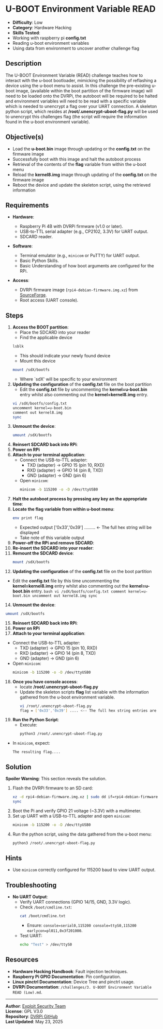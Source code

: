 # U-BOOT Environment Variable READ

- **Difficulty**: Low
- **Category**: Hardware Hacking
- **Skills Tested**:
-   Working with raspberry pi **config.txt**
-   Reading u-boot environment variables
-   Using data from environment to uncover another challenge flag

## Description
The U-BOOT Environment Variable (READ) challenge teaches how to interact with the u-boot bootloader, mimicking the possibility of reflashing a device using the u-boot menu to assist. In this challenge the pre-existing u-boot image, (available within the boot partition of the firmware image) will need to be loaded onto the DVRPi, the autoboot will be required to be halted and environment variables will need to be read with a specific variable which is needed to unencrypt a flag over your UART connection. A skeleton python script, which resides at **/root/.unencrypt-uboot-flag.py** will be used to unencrypt this challenges flag (the script will require the information found in the u-boot environment variable).

## Objective(s)
- Load the **u-boot.bin** image through updating or the **config.txt** on the firmware image
- Successfully boot with this image and halt the autoboot process
- Retrieval of the contents of the **flag** variable from within the u-boot menu
- Reload the **kernel8.img** image through updating of the **config.txt** on the firmware image
- Reboot the device and update the skeleton script, using the retrieved information

## Requirements
- **Hardware**:
  - Raspberry Pi 4B with DVRPi firmware (v1.0 or later).
  - USB-to-TTL serial adapter (e.g., CP2102, 3.3V) for UART output.
  - SDCARD reader.

- **Software**:
  - Terminal emulator (e.g., `minicom` or PuTTY) for UART output.
  - Basic Python Skills.
  - Basic Understanding of how boot arguments are configured for the RPi.
- **Access**:
  - DVRPi firmware image (`rpi4-debian-firmware.img.xz`) from [SourceForge](https://sourceforge.net/projects/dvrpi/files/firmware/rpi4-debian-firmware.img.xz/download).
  - Root access (UART console).

## Steps
1. **Access the BOOT partition**:
   - Place the SDCARD into your reader
   - Find the applicable device
    ```bash
    lsblk
    ```
    - This should indicate your newly found device
    - Mount this device
    ```bash
    mount /sdX/bootfs
    ```
    - Where `sdX' will be specific to your environment
3. **Updating the configuration** of the **config.txt** file on the boot partition
   - Edit the **config.txt** file by uncommenting the **kernel=u-boot.bin** entry whilst also commenting out the **kernel=kernel8.img** entry.
    ```bash
    vi /sdX/bootfs/config.txt
    uncomment kernel=u-boot.bin
    comment out kernel8.img
    sync
    ```
4. **Unmount the device**:
   ```bash
   umount /sdX/bootfs
   ```
5. **Reinsert SDCARD back into RPi**:
6. **Power on RPi**
7. **Attach to your terminal application**:
   - Connect the USB-to-TTL adapter:
     - TXD (adapter) → GPIO 15 (pin 10, RXD)
     - RXD (adapter) → GPIO 14 (pin 8, TXD)
     - GND (adapter) → GND (pin 6)
   - Open `minicom`:
     ```bash
     minicom -b 115200 -o -D /dev/ttyUSB0
     ```
8. **Halt the autoboot process by pressing any key an the appropriate time**:
9. **Locate the flag variable from within u-boot menu**:
    ```bash
    env print flag
    ```
    - Expected output ['0x33','0x39'] ......... <- The full hex string will be displayed
    - Take note of this variable output
10. **Power-off the RPi and remove SDCARD**:
11. **Re-insert the SDCARD into your reader**:
12. **Remount the SDCARD device**:
    ```bash
    mount /sdX/bootfs
    ```
13. **Updating the configuration** of the **config.txt** file on the boot partition
   - Edit the **config.txt** file by this time uncommenting the **kernel=kernel8.img** entry whilst also commenting out the **kernel=u-boot.bin** entry.
    ```bash
    vi /sdX/bootfs/config.txt
    comment kernel=u-boot.bin
    uncomment out kernel8.img
    sync
    ```
14. **Unmount the device**:
   ```bash
   umount /sdX/bootfs
   ```
15. **Reinsert SDCARD back into RPi**:
16. **Power on RPi**
17. **Attach to your terminal application**:
   - Connect the USB-to-TTL adapter:
     - TXD (adapter) → GPIO 15 (pin 10, RXD)
     - RXD (adapter) → GPIO 14 (pin 8, TXD)
     - GND (adapter) → GND (pin 6)
   - Open `minicom`:
     ```bash
     minicom -b 115200 -o -D /dev/ttyUSB0
     ```
18. **Once you have console access**:
    - locate **/root/.unencrypt-uboot-flag.py**
    - Update the skeleton scripts **flag** list variable with the information gathered from the u-boot environment variable.
      ```bash
      vi /root/.unencrypt-uboot-flag.py
      flag = ['0x33','0x39'] .... <-- The full hex string entries are required here.
19. **Run the Python Script**:
    - Execute:
      ```bash
      python3 /root/.unencrypt-uboot-flag.py
      ```
   - In `minicom`, expect:
     ```
     The resulting flag.... 
     ```

## Solution
**Spoiler Warning**: This section reveals the solution.

1. Flash the DVRPi firmware to an SD card:
   ```bash
   xz -d rpi4-debian-firmware.img.xz | sudo dd if=rpi4-debian-firmware.img of=/dev/sdX bs=4M status=progress
   sync
   ```
2. Boot the Pi and verify GPIO 21 voltage (~3.3V) with a multimeter.
3. Set up UART with a USB-to-TTL adapter and open `minicom`:
   ```bash
   minicom -b 115200 -o -D /dev/ttyUSB0
   ```
4. Run the python script, using the data gathered from the u-boot menu:
   ```bash
   python3 /root/.unencrypt-uboot-flag.py
   ```

## Hints
- Use `minicom` correctly configured for 115200 baud to view UART output.

## Troubleshooting
- **No UART Output**:
  - Verify UART connections (GPIO 14/15, GND, 3.3V logic).
  - Check `/boot/cmdline.txt`:
    ```bash
    cat /boot/cmdline.txt
    ```
    - Ensure: `console=serial0,115200 console=ttyS0,115200 earlycon=pl011,0x3f201000`.
  - Test UART:
    ```bash
    echo "Test" > /dev/ttyS0
    ```

## Resources
- **Hardware Hacking Handbook**: Fault injection techniques.
- **Raspberry Pi GPIO Documentation**: Pin configuration.
- **Linux pinctrl Documentation**: Device Tree and pinctrl usage.
- **DVRPi Documentation**: `/challenges/3. U-BOOT Environment Variable READ (Low).md`.
  
---

**Author**: [Exploit Security Team](https://www.exploitsecurity.io)  
**License**: GPL V3.0  
**Repository**: [DVRPi GitHub](https://github.com/exploitsecurityio/DVRPi)  
**Last Updated**: May 23, 2025
